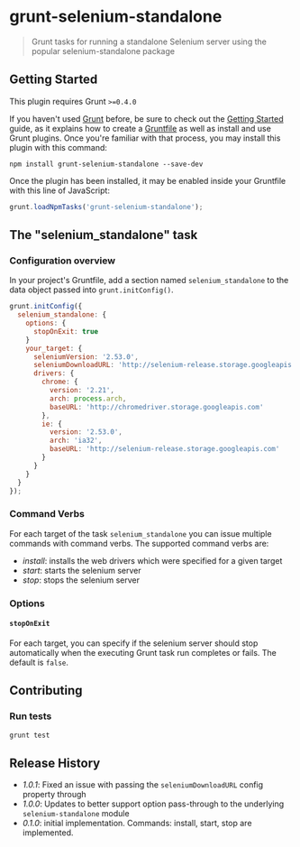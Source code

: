 # grunt-selenium-standalone

> Grunt tasks for running a standalone Selenium server using the popular selenium-standalone package

## Getting Started
This plugin requires Grunt `>=0.4.0`

If you haven't used [Grunt](http://gruntjs.com/) before, be sure to check out the [Getting Started](http://gruntjs.com/getting-started) guide, as it explains how to create a [Gruntfile](http://gruntjs.com/sample-gruntfile) as well as install and use Grunt plugins. Once you're familiar with that process, you may install this plugin with this command:

```shell
npm install grunt-selenium-standalone --save-dev
```

Once the plugin has been installed, it may be enabled inside your Gruntfile with this line of JavaScript:

```js
grunt.loadNpmTasks('grunt-selenium-standalone');
```

## The "selenium_standalone" task

### Configuration overview

In your project's Gruntfile, add a section named `selenium_standalone` to the data object passed into `grunt.initConfig()`.

```js
grunt.initConfig({
  selenium_standalone: {
    options: {
      stopOnExit: true
    }
    your_target: {
      seleniumVersion: '2.53.0',
      seleniumDownloadURL: 'http://selenium-release.storage.googleapis.com',
      drivers: {
        chrome: {
          version: '2.21',
          arch: process.arch,
          baseURL: 'http://chromedriver.storage.googleapis.com'
        },
        ie: {
          version: '2.53.0',
          arch: 'ia32',
          baseURL: 'http://selenium-release.storage.googleapis.com'
        }
      }
    }
  }
});
```

### Command Verbs

For each target of the task `selenium_standalone` you can issue multiple commands with command verbs.
The supported command verbs are:

- *install*: installs the web drivers which were specified for a given target
- *start*: starts the selenium server
- *stop*: stops the selenium server

### Options

#### `stopOnExit`

For each target, you can specify if the selenium server should stop automatically when the executing Grunt task run completes or fails. The default is `false`.


## Contributing

### Run tests

```js
grunt test
```

## Release History

 - _1.0.1_: Fixed an issue with passing the `seleniumDownloadURL` config property through
 - _1.0.0_: Updates to better support option pass-through to the underlying `selenium-standalone` module
 - _0.1.0_: initial implementation. Commands: install, start, stop are implemented.

